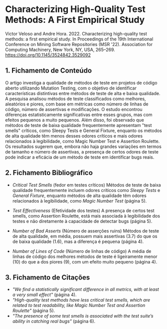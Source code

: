 

# Characterizing High-Quality Test Methods: A First Empirical Study

Victor Veloso and Andre Hora. 2022. Characterizing high-quality test methods: a first empirical study. In Proceedings of the 19th International Conference on Mining Software Repositories (MSR '22). Association for Computing Machinery, New York, NY, USA, 265–269. https://doi.org/10.1145/3524842.3529092

## 1. Fichamento de Conteúdo
O artigo investiga a qualidade de métodos de teste em projetos de código aberto utilizando Mutation Testing, com o objetivo de identificar características distintivas entre métodos de teste de alta e baixa qualidade. A pesquisa analisou métodos de teste classificados como melhores, aleatórios e piores, com base em métricas como número de linhas de código, número de assertivas e modificações. O estudo encontrou diferenças estatisticamente significativas entre esses grupos, mas com efeitos pequenos a muito pequenos. Além disso, foi observado que métodos de teste de baixa qualidade frequentemente apresentam "test smells" críticos, como Sleepy Tests e General Fixture, enquanto os métodos de alta qualidade têm menos desses odores críticos e mais odores relacionados à legibilidade, como Magic Number Test e Assertion Roulette. Os resultados sugerem que, embora não haja grandes variações em termos de tamanho e número de assertivas, a presença de certos odores de teste pode indicar a eficácia de um método de teste em identificar bugs reais.

## 2. Fichamento Bibliográfico 
* _Critical Test Smells_ (fedor em testes críticos) Métodos de teste de baixa qualidade frequentemente incluem odores críticos como _Sleepy Tests_ e _General Fixture_, enquanto métodos de alta qualidade têm odores relacionados à legibilidade, como _Magic Number Test_ (página 5).

* _Test Effectiveness_ (Efetividade dos testes) A presença de certos test smells, como Assertion Roulette, está mais associada à legibilidade dos testes e não diretamente à capacidade de detectar bugs (página 5).

* _Number of Bad Asserts_ (Número de asserções ruins) Métodos de teste de alta qualidade, em média, possuem mais assertivas (3.7) do que os de baixa qualidade (1.6), mas a diferença é pequena (página 4).
* _Number of Lines of Code_ (Número de linhas de código) A média de linhas de código dos melhores métodos de teste é ligeiramente menor (10) do que a dos piores (9), com um efeito muito pequeno (página 4).

## 3. Fichamento de Citações 
* _"We find a statistically significant difference in all metrics, with at least a very small effect"_ (página 4).
* _"High-quality test methods have less critical test smells, which are related to test readability, like Magic Number Test and Assertion Roulette"_ (página 5).
* _"The presence of some test smells is associated with the test suite’s ability in catching real bugs"_ (página 6).


